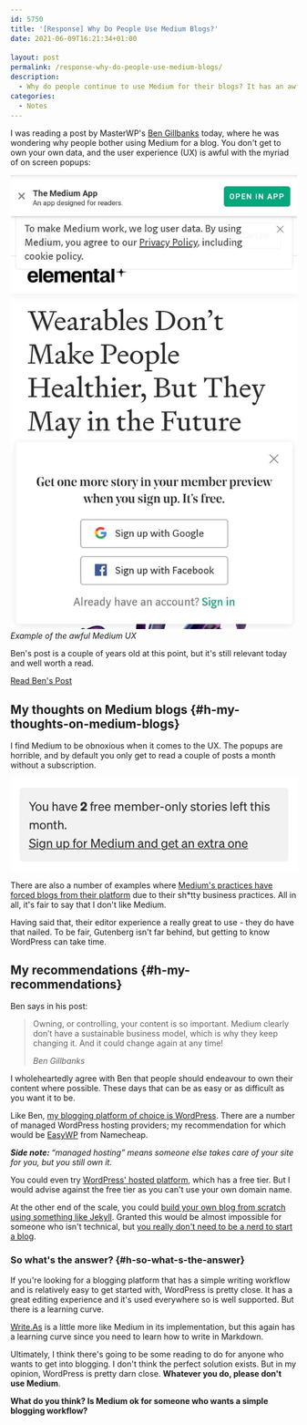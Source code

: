 ```yaml
---
id: 5750
title: '[Response] Why Do People Use Medium Blogs?'
date: 2021-06-09T16:21:34+01:00

layout: post
permalink: /response-why-do-people-use-medium-blogs/
description:
  - Why do people continue to use Medium for their blogs? It has an awful UX and owning my data on my own site is much more enticing to me.
categories:
  - Notes
---
```

I was reading a post by MasterWP's <a href="https://www.binarymoon.co.uk" target="_blank" rel="noreferrer noopener">Ben Gillbanks</a> today, where he was wondering why people bother using Medium for a blog. You don't get to own your own data, and the user experience (UX) is awful with the myriad of on screen popups:

![](/assets/images/medium-popups-example.jpg)
*Example of the awful Medium UX*

Ben's post is a couple of years old at this point, but it's still relevant today and well worth a read.


<a class="button btural-shadow" href="https://www.binarymoon.co.uk/2019/05/why-do-people-use-medium-the-online-content-publisher">Read Ben's Post</a>

## My thoughts on Medium blogs {#h-my-thoughts-on-medium-blogs}

I find Medium to be obnoxious when it comes to the UX. The popups are horrible, and by default you only get to read a couple of posts a month without a subscription.

![](/assets/images/medium-free-posts.jpg)

There are also a number of examples where [Medium's practices have forced blogs from their platform](https://blog.elementary.io/welcome-to-the-new-blog/) due to their sh*tty business practices. All in all, it's fair to say that I don't like Medium.

Having said that, their editor experience a really great to use - they do have that nailed. To be fair, Gutenberg isn't far behind, but getting to know WordPress can take time.

## My recommendations {#h-my-recommendations}

Ben says in his post:

> Owning, or controlling, your content is so important. Medium clearly don’t have a sustainable business model, which is why they keep changing it. And it could change again at any time!
>
><cite>Ben Gillbanks</cite>

I wholeheartedly agree with Ben that people should endeavour to own their content where possible. These days that can be as easy or as difficult as you want it to be.

Like Ben, [my blogging platform of choice is WordPress](/the-case-for-wordpress/). There are a number of managed WordPress hosting providers; my recommendation for which would be <a href="https://easywp.com" target="_blank" rel="noreferrer noopener">EasyWP</a> from Namecheap.

<p class="border">
  <em><strong>Side note: </strong>&#8220;managed hosting&#8221; means someone else takes care of your site for you, but you still own it.</em>
</p>

You could even try <a href="https://wordpress.com" target="_blank" rel="noreferrer noopener">WordPress' hosted platform</a>, which has a free tier. But I would advise against the free tier as you can't use your own domain name.

At the other end of the scale, you could [build your own blog from scratch using something like Jekyll](/how-to-build-jekyll-site-simple-css/). Granted this would be almost impossible for someone who isn't technical, but [you really don't need to be a nerd to start a blog](/how-to-start-a-blog-if-youre-not-a-nerd/).

### So what's the answer? {#h-so-what-s-the-answer}

If you're looking for a blogging platform that has a simple writing workflow and is relatively easy to get started with, WordPress is pretty close. It has a great editing experience and it's used everywhere so is well supported. But there is a learning curve.

<a href="https://write.as" target="_blank" rel="noreferrer noopener">Write.As</a> is a little more like Medium in its implementation, but this again has a learning curve since you need to learn how to write in Markdown.

Ultimately, I think there's going to be some reading to do for anyone who wants to get into blogging. I don't think the perfect solution exists. But in my opinion, WordPress is pretty darn close. **Whatever you do, please don't use Medium**.

**What do you think? Is Medium ok for someone who wants a simple blogging workflow?**
